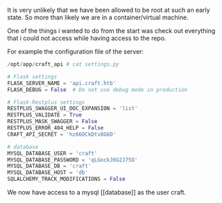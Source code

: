 
It is very unlikely that we have been allowed to be root at such an early state. So more than likely we are in a container/virtual machine. 

One of the things i wanted to do from the start was check out everything that i could not access while having access to the repo.

For example the configuration file of the server:

```python
/opt/app/craft_api # cat settings.py

# Flask settings
FLASK_SERVER_NAME = 'api.craft.htb'
FLASK_DEBUG = False  # Do not use debug mode in production

# Flask-Restplus settings
RESTPLUS_SWAGGER_UI_DOC_EXPANSION = 'list'
RESTPLUS_VALIDATE = True
RESTPLUS_MASK_SWAGGER = False
RESTPLUS_ERROR_404_HELP = False
CRAFT_API_SECRET = 'hz66OCkDtv8G6D'

# database
MYSQL_DATABASE_USER = 'craft'
MYSQL_DATABASE_PASSWORD = 'qLGockJ6G2J75O'
MYSQL_DATABASE_DB = 'craft'
MYSQL_DATABASE_HOST = 'db'
SQLALCHEMY_TRACK_MODIFICATIONS = False
```

We now have access to a mysql [[database]] as the user craft. 

